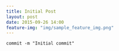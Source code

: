 ```yaml
---
title: Initial Post
layout: post
date: 2015-09-26 14:00
feature-img: "img/sample_feature_img.png"
---
```

`commit -m "Initial commit"`
